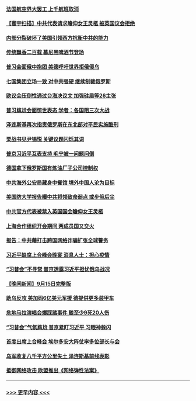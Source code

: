 #### [法国航空界大罢工 上千航班取消](../pages/prog202/a103530225.md?t=09170801) 
#### [【寰宇扫描】中共代表请求瞻仰女王灵柩 被英国议会拒绝](../pages/prog202/a103530138.md?t=09170801) 
#### [内部分裂破坏了美国引领西方抗衡中共的能力](../pages/prog202/a103530125.md?t=09170801) 
#### [传统飘香二百载 慕尼黑啤酒节登场](../pages/prog202/a103530045.md?t=09170801) 
#### [普习会面俄中抱团 美德呼吁世界拒俄侵乌](../pages/prog202/a103530067.md?t=09170801) 
#### [七国集团立场一致 对中共强硬 继续制裁俄罗斯](../pages/prog202/a103530031.md?t=09170801) 
#### [欧议会压倒性通过台海决议文 加强硅盾等26主张](../pages/prog202/a103530035.md?t=09170801) 
#### [普习尴尬会面惊世表态 学者：各国阻三次大战](../pages/prog202/a103530027.md?t=09170801) 
#### [泽连斯基再次指责俄罗斯在东北部对平民实施酷刑](../pages/prog202/a103530057.md?t=09170801) 
#### [栗战书见尹锡悦 关键议题闪烁其词](../pages/prog202/a103530029.md?t=09170801) 
#### [普京习近平互表支持 毛宁被一问题问倒](../pages/prog202/a103529922.md?t=09170801) 
#### [德国拿下俄罗斯国有炼油厂子公司控制权](../pages/prog202/a103529977.md?t=09170801) 
#### [中共海外公安局藏身中餐馆 境外中国人沦为目标](../pages/prog202/a103529780.md?t=09170801) 
#### [美国防大学报告曝中共将领致命弱点 或步俄后尘](../pages/prog202/a103529754.md?t=09170801) 
#### [中共官方代表被禁入英国国会瞻仰女王灵柩](../pages/prog202/a103529771.md?t=09170801) 
#### [上海合作组织开会期间 两成员国又交火](../pages/prog202/a103529699.md?t=09170801) 
#### [报告：中共藉打击跨国网络诈骗扩张全球警务](../pages/prog202/a103529695.md?t=09170801) 
#### [习近平缺席上合峰会晚宴 消息人士：担心疫情](../pages/prog202/a103529701.md?t=09170801) 
#### [“习普会”不寻常 普京透露习近平担忧俄乌战况](../pages/prog202/a103529642.md?t=09170801) 
#### [【晚间新闻】9月15日完整版](../pages/prog202/a103529427.md?t=09170801) 
#### [助乌反攻 美加码6亿美元军援 德提供更多装甲车](../pages/prog202/a103529579.md?t=09170801) 
#### [危地马拉演唱会爆踩踏事件 酿至少9死20人伤](../pages/prog202/a103529562.md?t=09170801) 
#### [“习普会”气氛尴尬 普京紧盯习近平 习眼神躲闪](../pages/prog202/a103529525.md?t=09170801) 
#### [首度出席上合峰会 埃尔多安大阵仗率多位部长与会](../pages/prog202/a103529534.md?t=09170801) 
#### [乌军收复八千平方公里失土 泽连斯基前线表彰](../pages/prog202/a103529455.md?t=09170801) 
#### [抵御网络攻击 欧盟推出《网络弹性法案》](../pages/prog202/a103529294.md?t=09170801) 

----
#### [ >>> 更早内容 <<< ](../indexes/prog202-earlier.md)
